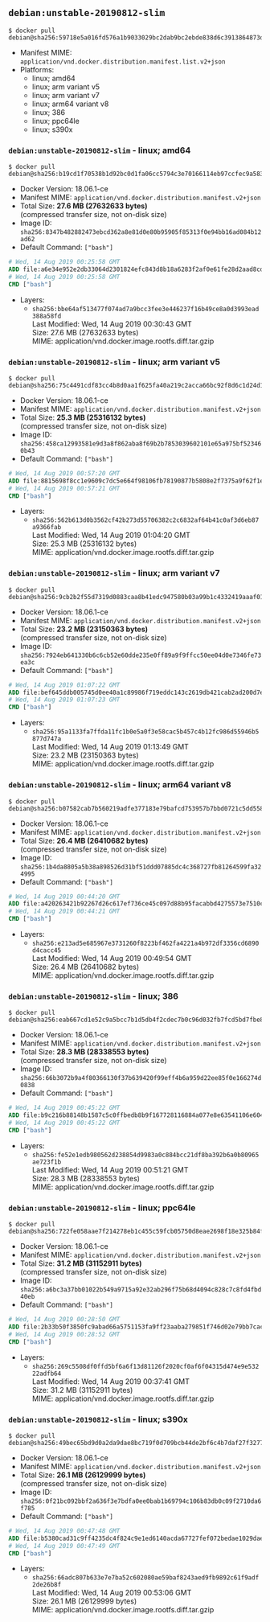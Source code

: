 ## `debian:unstable-20190812-slim`

```console
$ docker pull debian@sha256:59718e5a016fd576a1b9033029bc2dab9bc2ebde838d6c3913864873d4a2ed34
```

-	Manifest MIME: `application/vnd.docker.distribution.manifest.list.v2+json`
-	Platforms:
	-	linux; amd64
	-	linux; arm variant v5
	-	linux; arm variant v7
	-	linux; arm64 variant v8
	-	linux; 386
	-	linux; ppc64le
	-	linux; s390x

### `debian:unstable-20190812-slim` - linux; amd64

```console
$ docker pull debian@sha256:b19cd1f70538b1d92bc0d1fa06cc5794c3e70166114eb97ccfec9a583e55ee7f
```

-	Docker Version: 18.06.1-ce
-	Manifest MIME: `application/vnd.docker.distribution.manifest.v2+json`
-	Total Size: **27.6 MB (27632633 bytes)**  
	(compressed transfer size, not on-disk size)
-	Image ID: `sha256:8347b482882473ebcd362a8e81d0e80b95905f85313f0e94bb16ad084b12ad62`
-	Default Command: `["bash"]`

```dockerfile
# Wed, 14 Aug 2019 00:25:58 GMT
ADD file:a6e34e952e2db33064d2301824efc843d8b18a6283f2af0e61fe28d2aad8cd17 in / 
# Wed, 14 Aug 2019 00:25:58 GMT
CMD ["bash"]
```

-	Layers:
	-	`sha256:bbe64af513477f074ad7a9bcc3fee3e446237f16b49ce8a0d3993ead388a58fd`  
		Last Modified: Wed, 14 Aug 2019 00:30:43 GMT  
		Size: 27.6 MB (27632633 bytes)  
		MIME: application/vnd.docker.image.rootfs.diff.tar.gzip

### `debian:unstable-20190812-slim` - linux; arm variant v5

```console
$ docker pull debian@sha256:75c4491cdf83cc4b8d0aa1f625fa40a219c2acca66bc92f8d6c1d24d1c6715da
```

-	Docker Version: 18.06.1-ce
-	Manifest MIME: `application/vnd.docker.distribution.manifest.v2+json`
-	Total Size: **25.3 MB (25316132 bytes)**  
	(compressed transfer size, not on-disk size)
-	Image ID: `sha256:458ca12993581e9d3a8f862aba8f69b2b7853039602101e65a975bf523460b43`
-	Default Command: `["bash"]`

```dockerfile
# Wed, 14 Aug 2019 00:57:20 GMT
ADD file:8815698f8cc1e9609c7dc5e664f98106fb78190877b5808e2f7375a9f62f1e41 in / 
# Wed, 14 Aug 2019 00:57:21 GMT
CMD ["bash"]
```

-	Layers:
	-	`sha256:562b613d0b3562cf42b273d55706382c2c6832af64b41c0af3d6eb87a9366fab`  
		Last Modified: Wed, 14 Aug 2019 01:04:20 GMT  
		Size: 25.3 MB (25316132 bytes)  
		MIME: application/vnd.docker.image.rootfs.diff.tar.gzip

### `debian:unstable-20190812-slim` - linux; arm variant v7

```console
$ docker pull debian@sha256:9cb2b2f55d7319d0883caa8b41edc947580b03a99b1c4332419aaaf017fe486e
```

-	Docker Version: 18.06.1-ce
-	Manifest MIME: `application/vnd.docker.distribution.manifest.v2+json`
-	Total Size: **23.2 MB (23150363 bytes)**  
	(compressed transfer size, not on-disk size)
-	Image ID: `sha256:7924eb641330b6c6cb52e60dde235e0ff89a9f9ffcc50ee04d0e7346fe73ea3c`
-	Default Command: `["bash"]`

```dockerfile
# Wed, 14 Aug 2019 01:07:22 GMT
ADD file:bef645ddb005745d0ee40a1c89986f719eddc143c2619db421cab2ad200d7ee6 in / 
# Wed, 14 Aug 2019 01:07:23 GMT
CMD ["bash"]
```

-	Layers:
	-	`sha256:95a1133fa7ffda11fc1b0e5a0f3e58cac5b457c4b12fc986d55946b5877d747a`  
		Last Modified: Wed, 14 Aug 2019 01:13:49 GMT  
		Size: 23.2 MB (23150363 bytes)  
		MIME: application/vnd.docker.image.rootfs.diff.tar.gzip

### `debian:unstable-20190812-slim` - linux; arm64 variant v8

```console
$ docker pull debian@sha256:b07582cab7b560219adfe377183e79bafcd753957b7bbd0721c5dd558926f8ba
```

-	Docker Version: 18.06.1-ce
-	Manifest MIME: `application/vnd.docker.distribution.manifest.v2+json`
-	Total Size: **26.4 MB (26410682 bytes)**  
	(compressed transfer size, not on-disk size)
-	Image ID: `sha256:1b4da8805a5b38a898526d31bf51ddd07885dc4c368727fb81264599fa324995`
-	Default Command: `["bash"]`

```dockerfile
# Wed, 14 Aug 2019 00:44:20 GMT
ADD file:a420263421b92267d26c617ef736ce45c097d88b95facabbd4275573e7510c2b in / 
# Wed, 14 Aug 2019 00:44:21 GMT
CMD ["bash"]
```

-	Layers:
	-	`sha256:e213ad5e685967e3731260f8223bf462fa4221a4b972df3356cd6890d4cacc45`  
		Last Modified: Wed, 14 Aug 2019 00:49:54 GMT  
		Size: 26.4 MB (26410682 bytes)  
		MIME: application/vnd.docker.image.rootfs.diff.tar.gzip

### `debian:unstable-20190812-slim` - linux; 386

```console
$ docker pull debian@sha256:eab667cd1e52c9a5bcc7b1d5db4f2cdec7b0c96d032fb7fcd5bd7fbe89c1ee42
```

-	Docker Version: 18.06.1-ce
-	Manifest MIME: `application/vnd.docker.distribution.manifest.v2+json`
-	Total Size: **28.3 MB (28338553 bytes)**  
	(compressed transfer size, not on-disk size)
-	Image ID: `sha256:66b3072b9a4f80366130f37b639420f99eff4b6a959d22ee85f0e166274d0838`
-	Default Command: `["bash"]`

```dockerfile
# Wed, 14 Aug 2019 00:45:22 GMT
ADD file:b9c216b88148b1587c5c0ffbedb8b9f167728116884a077e8e63541106e6049b in / 
# Wed, 14 Aug 2019 00:45:22 GMT
CMD ["bash"]
```

-	Layers:
	-	`sha256:fe52e1edb980562d238854d9983a0c884bcc21df8ba392b6a0b80965ae723f1b`  
		Last Modified: Wed, 14 Aug 2019 00:51:21 GMT  
		Size: 28.3 MB (28338553 bytes)  
		MIME: application/vnd.docker.image.rootfs.diff.tar.gzip

### `debian:unstable-20190812-slim` - linux; ppc64le

```console
$ docker pull debian@sha256:722fe058aae7f214278eb1c455c59fcb05750d8eae2698f18e325b84f0731714
```

-	Docker Version: 18.06.1-ce
-	Manifest MIME: `application/vnd.docker.distribution.manifest.v2+json`
-	Total Size: **31.2 MB (31152911 bytes)**  
	(compressed transfer size, not on-disk size)
-	Image ID: `sha256:a6bc3a37bb01022b549a9715a92e32ab296f75b68d4094c828c7c8fd4fbd40eb`
-	Default Command: `["bash"]`

```dockerfile
# Wed, 14 Aug 2019 00:28:50 GMT
ADD file:2b33b50f3850fc9abad66a5751153fa9ff23aaba279851f746d02e79bb7cac53 in / 
# Wed, 14 Aug 2019 00:28:52 GMT
CMD ["bash"]
```

-	Layers:
	-	`sha256:269c5508df0ffd5bf6a6f13d81126f2020cf0af6f04315d474e9e53222adfb64`  
		Last Modified: Wed, 14 Aug 2019 00:37:41 GMT  
		Size: 31.2 MB (31152911 bytes)  
		MIME: application/vnd.docker.image.rootfs.diff.tar.gzip

### `debian:unstable-20190812-slim` - linux; s390x

```console
$ docker pull debian@sha256:49bec65bd9d0a2da9dae8bc719f0d709bcb44de2bf6c4b7daf27f3277c814eb5
```

-	Docker Version: 18.06.1-ce
-	Manifest MIME: `application/vnd.docker.distribution.manifest.v2+json`
-	Total Size: **26.1 MB (26129999 bytes)**  
	(compressed transfer size, not on-disk size)
-	Image ID: `sha256:0f21bc092bbf2a636f3e7bdfa0ee0bab1b69794c106b83db0c09f2710da6f785`
-	Default Command: `["bash"]`

```dockerfile
# Wed, 14 Aug 2019 00:47:48 GMT
ADD file:b5380cad31c9ff4235dc4f824c9e1ed6140acda67727fef072bedae1029daee8 in / 
# Wed, 14 Aug 2019 00:47:49 GMT
CMD ["bash"]
```

-	Layers:
	-	`sha256:66adc807b633e7e7ba52c602080ae59baf8243aed9fb9892c61f9adf2de26b8f`  
		Last Modified: Wed, 14 Aug 2019 00:53:06 GMT  
		Size: 26.1 MB (26129999 bytes)  
		MIME: application/vnd.docker.image.rootfs.diff.tar.gzip

